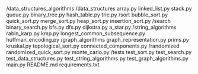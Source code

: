 /data_structures_algorithms
    /data_structures
        array.py
        linked_list.py
        stack.py
        queue.py
        binary_tree.py
        hash_table.py
        trie.py
    /sort
        bubble_sort.py
        quick_sort.py
        merge_sort.py
        heap_sort.py
        insertion_sort.py
    /search
        binary_search.py
        bfs.py
        dfs.py
        dijkstra.py
        a_star.py
    /string_algorithms
        rabin_karp.py
        kmp.py
        longest_common_subsequence.py
        huffman_encoding.py
    /graph_algorithms
        graph_representation.py
        prims.py
        kruskal.py
        topological_sort.py
        connected_components.py
    /randomized
        randomized_quick_sort.py
        monte_carlo.py
    /tests
        test_sort.py
        test_search.py
        test_data_structures.py
        test_string_algorithms.py
        test_graph_algorithms.py
    main.py
    README.md
    requirements.txt